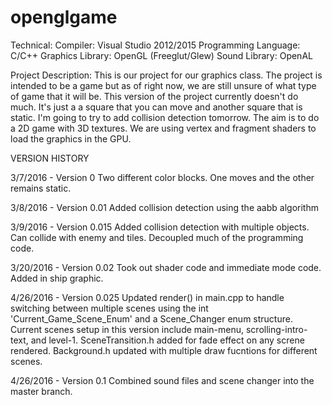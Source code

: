 # openglgame
Technical:
Compiler:  Visual Studio 2012/2015
Programming Language: C/C++
Graphics Library: OpenGL (Freeglut/Glew)
Sound Library: OpenAL

Project Description:
This is our project for our graphics class.  The project is intended to be a game but as 
of right now, we are still unsure of what type of game that it will be. This version of the project 
currently doesn't do much.  It's just a a square that you can move and another square that is static.
I'm going to try to add collision detection tomorrow.  The aim is to do a 2D game with 3D textures.
We are using vertex and fragment shaders to load the graphics in the GPU.  

VERSION HISTORY

3/7/2016 - Version 0
Two different color blocks.  One moves and the other remains static.

3/8/2016 - Version 0.01
Added collision detection using the aabb algorithm

3/9/2016 - Version 0.015
Added collision detection with multiple objects. Can collide with enemy and tiles.
Decoupled much of the programming code.

3/20/2016 - Version 0.02
Took out shader code and immediate mode code.  Added in ship graphic.

4/26/2016 - Version 0.025 
Updated render() in main.cpp to handle switching between multiple scenes using the int 'Current_Game_Scene_Enum' and a Scene_Changer enum structure. Current scenes setup in this version include main-menu, scrolling-intro-text, and level-1. SceneTransition.h added for fade effect on any screne rendered. Background.h updated with multiple draw fucntions for different scenes.

4/26/2016 - Version 0.1
Combined sound files and scene changer into the master branch.


